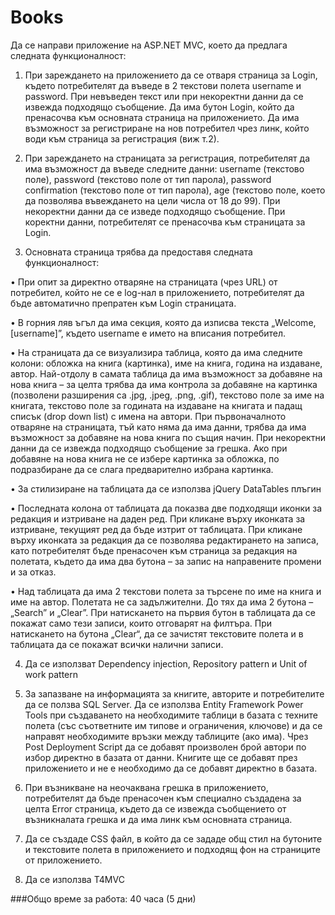 # Books

Да се направи приложение на ASP.NET MVC, което да предлага следната функционалност:

1)	При зареждането на приложението да се отваря страница за Login, където потребителят да въведе в 2 текстови полета username и password. При невъведен текст или при некоректни данни да се извежда подходящо съобщение. Да има бутон Login, който да пренасочва към основната страница на приложението. Да има възможност за регистриране на нов потребител чрез линк, който води към страница за регистрация (виж т.2).

2)	При зареждането на страницата за регистрация, потребителят да има възможност да въведе следните данни: username (текстово поле), password (текстово поле от тип парола), password confirmation (текстово поле от тип парола), age (текстово поле, което да позволява въвеждането на цели числа от 18 до 99). При некоректни данни да се изведе подходящо съобщение. При коректни данни, потребителят се пренасочва към страницата за Login.

3)	Основната страница трябва да предоставя следната функционалност:

•	При опит за директно отваряне на страницата (чрез URL) от потребител, който не се е log-нал в приложението, потребителят да бъде автоматично препратен към Login страницата.

•	В горния ляв ъгъл да има секция, която да изписва текста „Welcome, [username]”, където username е името на вписания потребител.

•	На страницата да се визуализира таблица, която да има следните колони: обложка на книга (картинка), име на книга, година на издаване, автор. Най-отдолу в самата таблица да има възможност за добавяне на нова книга – за целта трябва да има контрола за добавяне на картинка (позволени разширения са .jpg, .jpeg, .png, .gif), текстово поле за име на книгата, текстово поле за годината на издаване на книгата и падащ списък (drop down list) с имена на автори. При първоначалното отваряне на страницата, тъй като няма да има данни, трябва да има възможност за добавяне на нова книга по същия начин. При некоректни данни да се извежда подходящо съобщение за грешка. Ако при добавяне на нова книга не се избере картинка за обложка,  по подразбиране да се слага предварително избрана картинка.

•	За стилизиране на таблицата да се използва jQuery DataTables плъгин

•	Последната колона от таблицата да показва две подходящи иконки за редакция и изтриване на даден ред. При кликане върху иконката за изтриване, текущият ред да бъде изтрит от таблицата. При кликане върху иконката за редакция да се позволява редактирането на записа, като потребителят бъде пренасочен към страница за редакция на полетата, където да има два бутона – за запис на направените промени и за отказ.

•	Над таблицата да има 2 текстови полета за търсене по име на книга и име на автор. Полетата не са задължителни. До тях да има 2 бутона – „Search” и „Clear”. При натискането на първия бутон в таблицата да се покажат само тези записи, които отговарят на филтъра. При натискането на бутона „Clear“, да се зачистят текстовите полета и в таблицата да се покажат всички налични записи.

4)	Да се използват Dependency injection, Repository pattern и Unit of work pattern

5)	За запазване на информацията за книгите, авторите и потребителите да се ползва SQL Server. Да се използва Entity Framework Power Tools при създаването на необходимите таблици в базата с техните полета (със съответните им типове и ограничения, ключове) и да се направят необходимите връзки между таблиците (ако има). Чрез Post Deployment Script да се добавят произволен брой автори по избор директно в базата от данни. Книгите ще се добавят през приложението и не е необходимо да се добавят директно в базата.

6)	При възникване на неочаквана грешка в приложението, потребителят да бъде пренасочен към специално създадена за целта Error страница, където да се извежда съобщението от възникналата грешка и да има линк към основната страница.

7)	Да се създаде CSS файл, в който да се зададе общ стил на бутоните и текстовите полета в приложението и подходящ фон на страниците от приложението.

8)	Да се използва T4MVC

###Общо време за работа: 40 часа (5 дни)


